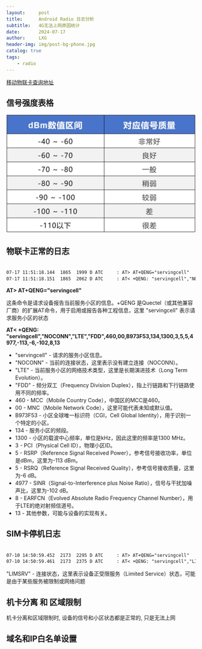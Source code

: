 ```yaml
---
layout:     post
title:      Android Radio 日志分析
subtitle:   4G无法上网原因统计
date:       2024-07-17
author:     LXG
header-img: img/post-bg-phone.jpg
catalog: true
tags:
    - radio
---
```


[移动物联卡查询地址](https://m.fjtytx.com/renew)

## 信号强度表格

![signal_strength](/images/android/apn/signal_strength.png)

## 物联卡正常的日志

```txt

07-17 11:51:18.144  1865  1999 D ATC     : AT> AT+QENG="servingcell"
07-17 11:51:18.151  1865  2062 D ATC     : AT< +QENG: "servingcell","NOCONN","LTE","FDD",460,00,B973F53,134,1300,3,5,5,4977,-113,-6,-102,8,13

```

**AT> AT+QENG="servingcell"**

这条命令是请求设备报告当前服务小区的信息。+QENG 是Quectel（或其他兼容厂商）的扩展AT命令，用于启用或报告各种工程信息，这里 "servingcell" 表示请求服务小区的状态

**AT< +QENG: "servingcell","NOCONN","LTE","FDD",460,00,B973F53,134,1300,3,5,5,4977,-113,-6,-102,8,13**

* "servingcell" - 请求的服务小区信息。
* "NOCONN" - 当前的连接状态，这里表示没有建立连接（NOCONN）。
* "LTE" - 当前服务小区的网络技术类型，这里是长期演进技术（Long Term Evolution）。
* "FDD" - 频分双工（Frequency Division Duplex），指上行链路和下行链路使用不同的频率。
* 460 - MCC（Mobile Country Code），中国区的MCC是460。
* 00 - MNC（Mobile Network Code），这里可能代表未知或默认值。
* B973F53 - 小区全球唯一标识符（CGI，Cell Global Identity），用于识别一个特定的小区。
* 134 - 服务小区的频段。
* 1300 - 小区的载波中心频率，单位是kHz，因此这里的频率是1300 MHz。
* 3 - PCI（Physical Cell ID），物理小区ID。
* 5 - RSRP（Reference Signal Received Power），参考信号接收功率，单位是dBm，这里为-113 dBm。
* 5 - RSRQ（Reference Signal Received Quality），参考信号接收质量，这里为-6 dB。
* 4977 - SINR（Signal-to-Interference plus Noise Ratio），信号与干扰加噪声比，这里为-102 dB。
* 8 - EARFCN（Evolved Absolute Radio Frequency Channel Number），用于LTE的绝对射频信道号。
* 13 - 其他参数，可能与设备的实现有关。

## SIM卡停机日志

```txt

07-10 14:50:59.452  2173  2295 D ATC     : AT> AT+QENG="servingcell"
07-10 14:50:59.461  2173  2375 D ATC     : AT< +QENG: "servingcell","LIMSRV","LTE","TDD",460,00,1F1B320,420,38950,40,5,5,4977,-110,-9,-105,19,8

```

"LIMSRV" - 连接状态，这里表示设备正受限服务（Limited Service）状态，可能是由于某些服务被限制或网络问题

## 机卡分离 和 区域限制

机卡分离和区域限制时, 设备的信号和小区状态都是正常的, 只是无法上网

## 域名和IP白名单设置




























